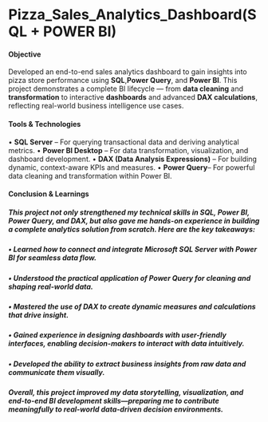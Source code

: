 # Pizza_Sales_Analytics_Dashboard(SQL + POWER BI)

#### Objective
Developed an end-to-end sales analytics dashboard to gain insights into pizza store performance using **SQL**,**Power Query**, and **Power BI**. This project demonstrates a complete BI lifecycle — from **data cleaning** and **transformation** to interactive **dashboards** and advanced **DAX calculations**, reflecting real-world business intelligence use cases.

#### Tools & Technologies
  • **SQL Server** – For querying transactional data and deriving analytical metrics.
  • **Power BI Desktop** – For data transformation, visualization, and dashboard development.
  • **DAX (Data Analysis Expressions)** – For building dynamic, context-aware KPIs and measures.
  •	**Power Query**– For powerful data cleaning and transformation within Power BI.

#### Conclusion & Learnings
##### This project not only strengthened my technical skills in SQL, Power BI, Power Query, and DAX, but also gave me hands-on experience in building a complete analytics solution from scratch. Here are the key takeaways:
  ##### •	Learned how to connect and integrate Microsoft SQL Server with Power BI for seamless data flow.
  ##### •	Understood the practical application of Power Query for cleaning and shaping real-world data.
  ##### •	Mastered the use of DAX to create dynamic measures and calculations that drive insight.
  ##### •	Gained experience in designing dashboards with user-friendly interfaces, enabling decision-makers to interact with data intuitively.
  ##### •	Developed the ability to extract business insights from raw data and communicate them visually.
##### Overall, this project improved my data storytelling, visualization, and end-to-end BI development skills—preparing me to contribute meaningfully to real-world data-driven decision environments.


